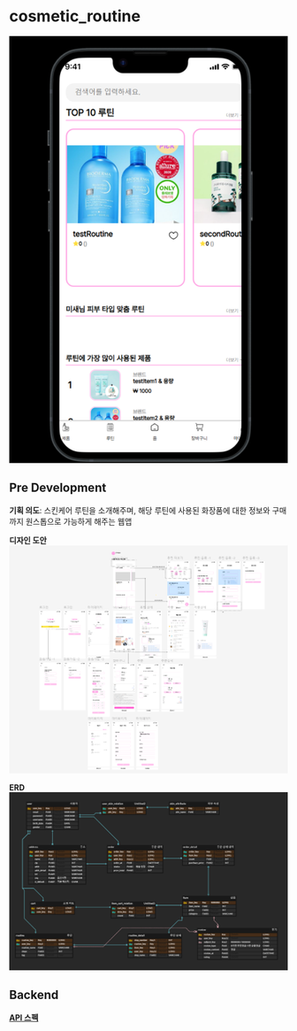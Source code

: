 # cosmetic_routine

![example](/images/example.png)

## Pre Development  

**기획 의도**: 스킨케어 루틴을 소개해주며, 해당 루틴에 사용된 화장품에 대한 정보와 구매까지 원스톱으로 가능하게 해주는 웹앱  

**디자인 도안**  
![Figma](/images/figma.png)

**ERD**  
![erd](/images/erd.png)  

## Backend  

[**API 스펙**](https://github.com/jaenam615/cosmetic_routine/blob/main/corou-backend/api-spec.md)

